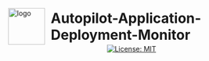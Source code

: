 <div style="display: flex; align-items: center; justify-content: center;">
  <img width="75" height="75" alt="logo" src="https://github.com/user-attachments/assets/83129935-00d9-4ff2-8a81-02d44aedf202" />
  <h1 style="margin: 0 0 0 12px;">Autopilot-Application-Deployment-Monitor</h1>
</div>

<div align="center">
  <a href="https://opensource.org/licenses/MIT">
    <img src="https://img.shields.io/badge/License-MIT-yellow.svg" alt="License: MIT">
  </a>
</div>
